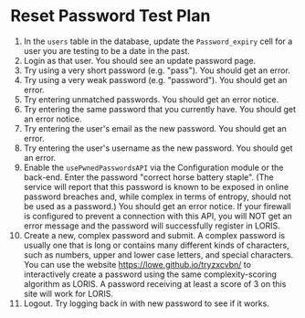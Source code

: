 # Reset Password Test Plan

1. In the `users` table in the database, update the `Password_expiry` cell for a user you are testing to be a date in the past.
2. Login as that user. You should see an update password page.
3. Try using a very short password (e.g. "pass"). You should get an error.
4. Try using a very weak password (e.g. "password"). You should get an error.
5. Try entering unmatched passwords. You should get an error notice.
6. Try entering the same password that you currently have. You should get an error notice.
7. Try entering the user's email as the new password. You should get an error.
8. Try entering the user's username as the new password. You should get an error.
9. Enable the `usePwnedPasswordsAPI` via the Configuration module or the back-end. Enter the password "correct horse battery staple".
    (The service will report that this password is known to be exposed in online password breaches and, while complex in terms of entropy,
     should not be used as a password.) You should get an error notice. If your firewall is configured to prevent a connection with this
    API, you will NOT get an error message and the password will successfully register in LORIS. 
10. Create a new, complex password and submit. A complex password is usually one that is long or contains many different kinds of characters,
    such as numbers, upper and lower case letters, and special characters.
    You can use the website https://lowe.github.io/tryzxcvbn/ to interactively create a password using the same complexity-scoring algorithm as LORIS. 
    A password receiving at least a score of 3 on this site will work for LORIS.
11. Logout. Try logging back in with new password to see if it works.
